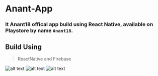 # Anant-App
### It Anant18 offical app build using React Native, available on Playstore by name `Anant18`.

## Build Using
> ReactNative and Firebase

![alt text](https://raw.githubusercontent.com/spurushottam13/Anant-App-ReactNative/master/screenshot1.png) ![alt text](https://raw.githubusercontent.com/spurushottam13/Anant-App-ReactNative/master/screenshot2.png) ![alt text](https://raw.githubusercontent.com/spurushottam13/Anant-App-ReactNative/master/screenshot3.png) 
